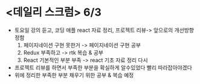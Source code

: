 # <데일리 스크럼> 6/3
- 토요일 강의 듣고, 코딩 애플 react 자료 정리, 프로젝트 리뷰-> 앞으로의 개선방향 정함
   1. 페이지네이션 구현 못한거 -> 페이지네이션 구현 공부
   2. Redux 부족하고 -> rtk 복습 & 공부 
   3. React 기본적인 부분 부족 -> react 기초 자료 정리 다시
- 프로젝트 리뷰를 하면서 부족한 부분을 확실하게 알수있었다 빨리 따라잡아야겠다 
- 위에 정리한 부족한 부분 채우기 위한 공부 & 복습 예정
